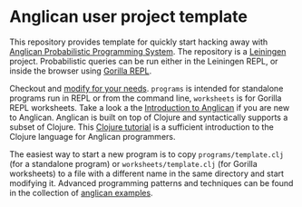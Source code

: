 # Anglican user project template

This repository provides template for quickly start hacking away
with [Anglican Probabilistic Programming
System](https://bitbucket.org/probprog/anglican).  The repository is
a [Leiningen](http://leiningen.org/) project. Probabilistic queries
can be run either in the Leiningen REPL, or inside the browser using
[Gorilla REPL](http://gorilla-repl.org/).

Checkout and [modify for your needs](https://bitbucket.org/probprog/anglican-user/src/HEAD/doc/intro.md).
 `programs` is intended for
standalone programs run in REPL or from the command line,
`worksheets` is for Gorilla REPL worksheets. Take a look a the
[Introduction to
Anglican](https://bitbucket.org/probprog/anglican/src/HEAD/code/doc/intro.md)
if you are new to Anglican.  Anglican is built on top of Clojure and
syntactically supports a subset of Clojure. This [Clojure tutorial](http://clojure-doc.org/articles/tutorials/introduction.html)
is a sufficient introduction to the Clojure language for Anglican
programmers.

The easiest way to start a new program is to copy
`programs/template.clj` (for a standalone program) or
`worksheets/template.clj` (for Gorilla worksheets) to a file with a
different name in the same directory and start modifying it.
Advanced programming patterns and techniques can be found in the
collection of [anglican examples](https://bitbucket.org/probprog/anglican-examples).
